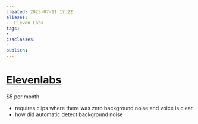 ```yaml
---
created: 2023-07-11 17:22
aliases: 
-  Eleven Labs
tags:
- 
cssclasses:
- 
publish:
---
```


<!-- 
tags: 
-->

<!--internal
parent:: [[]]
child:: [[]]
related:: [[]]
-->

<!--external
- [ ] []()
-->

# [Elevenlabs](https://beta.elevenlabs.io/) 

$5 per month

- requires clips where there was zero background noise and voice is clear
- how did automatic detect background noise
